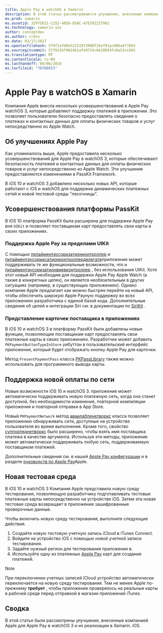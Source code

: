 ```yaml
---
title: Apple Pay в watchOS в Xamarin
description: В этой статье рассматриваются улучшения, внесенные компанией Apple для Apple Pay в watchOS 3 и способы их реализации в Xamarin. iOS для Apple Watch.
ms.prod: xamarin
ms.assetid: 32FF5D21-C252-485D-83AC-A7E592237962
ms.technology: xamarin-ios
author: conceptdev
ms.author: crdun
ms.date: 03/17/2017
ms.openlocfilehash: 579f2afd8e52251973900f35ef91ac086adf7603
ms.sourcegitcommit: 57f815bf0024b1afe9754c0e28054fc0a53ce302
ms.translationtype: MT
ms.contentlocale: ru-RU
ms.lasthandoff: 09/06/2019
ms.locfileid: "70768653"
---
```

# <a name="apple-pay-on-watchos-in-xamarin"></a>Apple Pay в watchOS в Xamarin

Компания Apple внесла несколько усовершенствований в Apple Pay watchOS 3, которые добавляют поддержку платежей в приложении. Это позволяет пользователю безопасно предоставлять сведения о платежах и контактных данных для оплаты физических товаров и услуг непосредственно из Apple Watch.

## <a name="about-apple-pay-enhancements"></a>Об улучшениях Apple Pay

Как упоминалось выше, Apple предоставила несколько усовершенствований для Apple Pay в watchOS 3, которые обеспечивают безопасность платежей и контактных данных для оплаты физических товаров и услуг непосредственно из Apple Watch. Эти улучшения предоставляются изменениями в PassKit Framework.

В iOS 10 и watchOS 3 добавлено несколько новых API, которые работают с iOS и watchOS для поддержки динамических платежных сетей и новой тестовой среды "песочницы".

## <a name="passkit-framework-enhancements"></a>Усовершенствования платформы PassKit

В iOS 10 платформа PassKit была расширена для поддержки Apple Pay вне `UIKit` и позволяет поставщикам карт предоставлять свои карты в своих приложениях. 

### <a name="supporting-apple-pay-outside-of-uikit"></a>Поддержка Apple Pay за пределами UIKit

С помощью [пкпайментаусоризатионконтроллер](https://developer.apple.com/reference/passkit/pkpaymentauthorizationcontroller) и [пкпайментаусориксатионконтроллерделегате](https://developer.apple.com/reference/passkit/pkpaymentauthorizationcontrollerdelegate)приложение может поддерживать те же функциональные возможности, что и [пкпайментаусоризатионвиевконтроллер](https://developer.apple.com/reference/passkit/pkpaymentauthorizationviewcontroller) , без использования UIKit. Хотя этот новый API необходим для поддержки Apple Pay Apple Watch (а также в конкретных целях), он является необязательным в других ситуациях (например, в существующих приложениях). Однако компания Apple предлагает как можно быстрее перейти на новый API, чтобы обеспечить широкую Apple Payную поддержку во всех приложениях разработчика с единой базой кода. Дополнительные сведения об целей и интеграции Siri см. в документации по [SiriKit](~/ios/platform/sirikit/index.md) .

### <a name="presenting-issuer-cards-from-within-apps"></a>Представление карточек поставщика в приложениях

В iOS 10 и watchOS 3 в платформу PassKit были добавлены новые функции, позволяющие поставщикам карт предоставлять свои платежные карты в своих приложениях. Разработчик может добавить `PKPaymentButtonTypeInStore` уибуттон в пользовательский интерфейс приложения, который будет отображать кнопку Apple Pay для карточки.

Метод `PresentPaymentPass` класса [PKPassLibrary](https://developer.apple.com/reference/passkit/pkpasslibrary) также можно использовать для программного вывода карты.

## <a name="new-payment-network-support"></a>Поддержка новой оплаты по сети

Новые возможности iOS 10 и watchOS 3. приложение может автоматически поддерживать новую платежную сеть, когда она станет доступной, без необходимости изменения, повторной компиляции приложения и повторной отправки в App Store.

Новый `PKPaymentNetwork` метод [аваилабленетворкс](https://developer.apple.com/reference/passkit/pkpaymentrequest/1833288-availablenetworks) класса позволяет приложению обнаруживать сети, доступные на устройстве пользователя во время выполнения. Кроме того, свойство [суппортеднетворкс](https://developer.apple.com/reference/passkit/pkpaymentrequest/1619329-supportednetworks) было расширено, чтобы взять имя поставщика платежа в качестве аргумента. Используя эти методы, приложение может автоматически поддерживать любую сеть, поддерживаемую поставщиком платежей.

Дополнительные сведения см. в нашей [Apple Pay конфигурации](~/ios/platform/apple-pay.md) и в разделе [руководств по Apple Pay](https://developer.apple.com/apple-pay/)Apple.

## <a name="new-testing-environment"></a>Новая тестовая среда

В iOS 10 и watchOS 3 Компания Apple представила новую среду тестирования, позволяющую разработчику подготавливать тестовые платежные карты непосредственно на устройстве iOS. Затем эта новая тестовая среда возвращает в приложение зашифрованные проверочные данные.

Чтобы включить новую среду тестирования, выполните следующие действия.

1. Создайте новую тестовую учетную запись iCloud в iTunes Connect.
2. Войдите на устройство iOS с помощью новой учетной записи тестирования.
3. Задайте нужный регион для тестирования приложения в.
4. Используйте одну из платежных [Apple Pay](https://developer.apple.com/apple-pay/) карт для создания платежей.

> [!NOTE]
> При переключении учетных записей iCloud устройство автоматически переключается на новую среду тестирования. Тем не менее Apple по-прежнему **требует** , чтобы приложение проверялось на реальные карты в рабочей среде перед отправкой в магазин приложений iTunes.

## <a name="summary"></a>Сводка

В этой статье были рассмотрены улучшения, внесенные компанией Apple для Apple Pay в watchOS 3 и их реализации в Xamarin. iOS.
